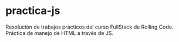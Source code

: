 # practica-js
Resolución de trabajos prácticos del curso FullStack de Rolling Code. Práctica de manejo de HTML a través de JS.
